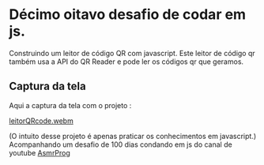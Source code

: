 # Décimo oitavo desafio de codar em js.
Construindo um leitor de código QR com javascript. Este leitor de código qr também usa a API do QR Reader e pode ler os códigos qr que geramos.


## Captura da tela
Aqui a captura da tela com o projeto :

[leitorQRcode.webm](https://github.com/77971904/-Desafio-de-codar-em-javascript18/assets/108705247/2c99175f-0c6f-401a-ba5a-1aed4ebb2d98)

(O intuito desse projeto é apenas praticar os conhecimentos em javascript.)
Acompanhando um desafio de 100 dias condando em js do canal de youtube <a href="youtube.com/channel/UCJqXkOwrq7uBn-sn_Fvce9Q?sub_confirmation=1">AsmrProg</a>

